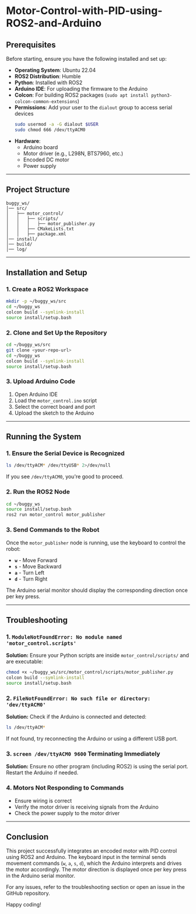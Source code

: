 # Motor-Control-with-PID-using-ROS2-and-Arduino

## Prerequisites

Before starting, ensure you have the following installed and set up:

- **Operating System**: Ubuntu 22.04
- **ROS2 Distribution**: Humble
- **Python**: Installed with ROS2
- **Arduino IDE**: For uploading the firmware to the Arduino
- **Colcon**: For building ROS2 packages (`sudo apt install python3-colcon-common-extensions`)
- **Permissions**: Add your user to the `dialout` group to access serial devices
  ```bash
  sudo usermod -a -G dialout $USER
  sudo chmod 666 /dev/ttyACM0
  ```
- **Hardware**:
  - Arduino board
  - Motor driver (e.g., L298N, BTS7960, etc.)
  - Encoded DC motor
  - Power supply

---

## Project Structure
```
buggy_ws/
│── src/
│   ├── motor_control/
│   │   ├── scripts/
│   │   │   ├── motor_publisher.py
│   │   ├── CMakeLists.txt
│   │   ├── package.xml
│── install/
│── build/
│── log/
```

---

## Installation and Setup

### 1. Create a ROS2 Workspace
```bash
mkdir -p ~/buggy_ws/src
cd ~/buggy_ws
colcon build --symlink-install
source install/setup.bash
```

### 2. Clone and Set Up the Repository
```bash
cd ~/buggy_ws/src
git clone <your-repo-url>
cd ~/buggy_ws
colcon build --symlink-install
source install/setup.bash
```

### 3. Upload Arduino Code
1. Open Arduino IDE
2. Load the `motor_control.ino` script
3. Select the correct board and port
4. Upload the sketch to the Arduino

---

## Running the System

### 1. Ensure the Serial Device is Recognized
```bash
ls /dev/ttyACM* /dev/ttyUSB* 2>/dev/null
```
If you see `/dev/ttyACM0`, you're good to proceed.

### 2. Run the ROS2 Node
```bash
cd ~/buggy_ws
source install/setup.bash
ros2 run motor_control motor_publisher
```

### 3. Send Commands to the Robot
Once the `motor_publisher` node is running, use the keyboard to control the robot:
- **`w`** - Move Forward
- **`s`** - Move Backward
- **`a`** - Turn Left
- **`d`** - Turn Right

The Arduino serial monitor should display the corresponding direction once per key press.

---

## Troubleshooting

### 1. `ModuleNotFoundError: No module named 'motor_control.scripts'`
**Solution:** Ensure your Python scripts are inside `motor_control/scripts/` and are executable:
```bash
chmod +x ~/buggy_ws/src/motor_control/scripts/motor_publisher.py
colcon build --symlink-install
source install/setup.bash
```

### 2. `FileNotFoundError: No such file or directory: 'dev/ttyACM0'`
**Solution:** Check if the Arduino is connected and detected:
```bash
ls /dev/ttyACM*
```
If not found, try reconnecting the Arduino or using a different USB port.

### 3. `screen /dev/ttyACM0 9600` Terminating Immediately
**Solution:** Ensure no other program (including ROS2) is using the serial port. Restart the Arduino if needed.

### 4. Motors Not Responding to Commands
- Ensure wiring is correct
- Verify the motor driver is receiving signals from the Arduino
- Check the power supply to the motor driver

---

## Conclusion
This project successfully integrates an encoded motor with PID control using ROS2 and Arduino. The keyboard input in the terminal sends movement commands (`w`, `a`, `s`, `d`), which the Arduino interprets and drives the motor accordingly. The motor direction is displayed once per key press in the Arduino serial monitor.

For any issues, refer to the troubleshooting section or open an issue in the GitHub repository.

Happy coding!
